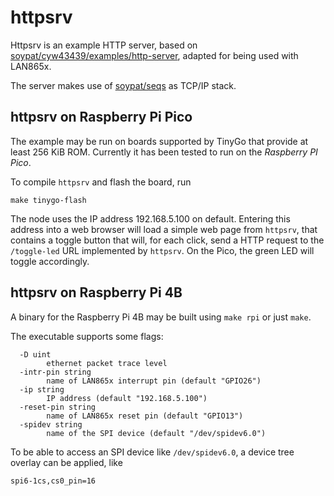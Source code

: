 # httpsrv

Httpsrv is an example HTTP server, based on
[soypat/cyw43439/examples/http-server], adapted
for being used with LAN865x.

The server makes use of [soypat/seqs] as TCP/IP stack.

[soypat/cyw43439/examples/http-server]: https://github.com/soypat/cyw43439/tree/main/examples/http-server

[soypat/seqs]: https://github.com/soypat/seqs

## httpsrv on Raspberry Pi Pico

The example may be run on boards supported by TinyGo
that provide at least 256 KiB ROM. Currently it has been
tested to run on the _Raspberry PI Pico_.

To compile `httpsrv` and flash the board, run

	make tinygo-flash

The node uses the IP address 192.168.5.100 on default.
Entering this address into a web browser will load a
simple web page from `httpsrv`, that contains a 
toggle button that will, for each click,
send a HTTP request to the `/toggle-led` URL implemented
by `httpsrv`. On the Pico, the green LED will toggle
accordingly.


## httpsrv on Raspberry Pi 4B

A binary for the Raspberry Pi 4B may be built
using `make rpi` or just `make`.

The executable supports some flags:

```
  -D uint
        ethernet packet trace level
  -intr-pin string
        name of LAN865x interrupt pin (default "GPIO26")
  -ip string
        IP address (default "192.168.5.100")
  -reset-pin string
        name of LAN865x reset pin (default "GPIO13")
  -spidev string
        name of the SPI device (default "/dev/spidev6.0")
```

To be able to access an SPI device like `/dev/spidev6.0`,
a device tree overlay can be applied, like

	spi6-1cs,cs0_pin=16
